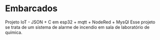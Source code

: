 # Embarcados
Projeto IoT - JSON + C em esp32 + mqtt + NodeRed + MysQl
Esse projeto se trata de um sistema de alarme de incendio em sala de laboratório de química.
